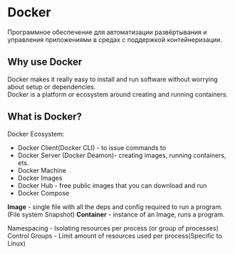 # Docker

Программное обеспечение для автоматизации развёртывания и управления приложениями в средах с поддержкой контейнеризации.

## Why use Docker

Docker makes it really easy to install and run software without worrying about setup or dependencies.  
Docker is a platform or ecosystem around creating and running containers.

## What is Docker?

Docker Ecosystem:

- Docker Client(Docker CLI) - to issue commands to
- Docker Server (Docker Deamon)- creating images, running containers, ets.
- Docker Machine
- Docker Images
- Docker Hub - free public images that you can download and run
- Docker Compose

__Image__ - single file with all the deps and config required to run a program. (File system Snapshot)
__Container__ - instance of an Image, runs a program. 

Namespacing - Isolating resources per process (or group of processes)
Control Groups - Limit amount of resources used per process(Specific to Linux)
